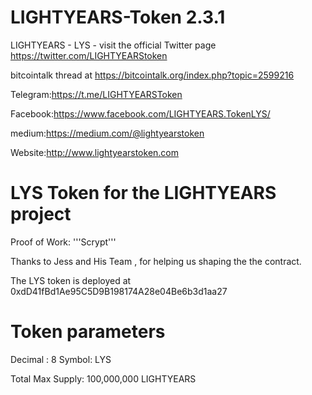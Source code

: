 # LIGHTYEARS-Token  2.3.1

LIGHTYEARS - LYS - visit the official Twitter page https://twitter.com/LIGHTYEARStoken 

bitcointalk thread at https://bitcointalk.org/index.php?topic=2599216

Telegram:https://t.me/LIGHTYEARSToken

Facebook:https://www.facebook.com/LIGHTYEARS.TokenLYS/

medium:https://medium.com/@lightyearstoken

Website:http://www.lightyearstoken.com


# LYS Token for the LIGHTYEARS project

Proof of Work: '''Scrypt'''

Thanks to Jess and His Team , for helping us shaping the the contract.

The LYS token is deployed at 0xdD41fBd1Ae95C5D9B198174A28e04Be6b3d1aa27


# Token parameters
Decimal : 8
Symbol: LYS

Total Max Supply: 100,000,000 LIGHTYEARS



